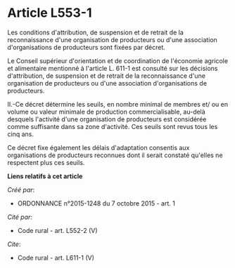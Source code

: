 # Article L553-1

Les conditions d'attribution, de suspension et de retrait de la reconnaissance d'une organisation de producteurs ou d'une
association d'organisations de producteurs sont fixées par décret. 

Le Conseil supérieur d'orientation et de coordination de l'économie agricole et alimentaire mentionné à l'article L. 611-1
est consulté sur les décisions d'attribution, de suspension et de retrait de la reconnaissance d'une organisation de
producteurs ou d'une association d'organisations de producteurs. 

II.-Ce décret détermine les seuils, en nombre minimal de membres et/ ou en volume ou valeur minimale de production
commercialisable, au-delà desquels l'activité d'une organisation de producteurs est considérée comme suffisante dans sa zone
d'activité. Ces seuils sont revus tous les cinq ans. 

Ce décret fixe également les délais d'adaptation consentis aux organisations de producteurs reconnues dont il serait constaté
qu'elles ne respectent plus ces seuils.

**Liens relatifs à cet article**

_Créé par_:

  - ORDONNANCE n°2015-1248 du 7 octobre 2015 - art. 1

_Cité par_:

  - Code rural - art. L552-2 (V)

_Cite_:

  - Code rural - art. L611-1 (V)

